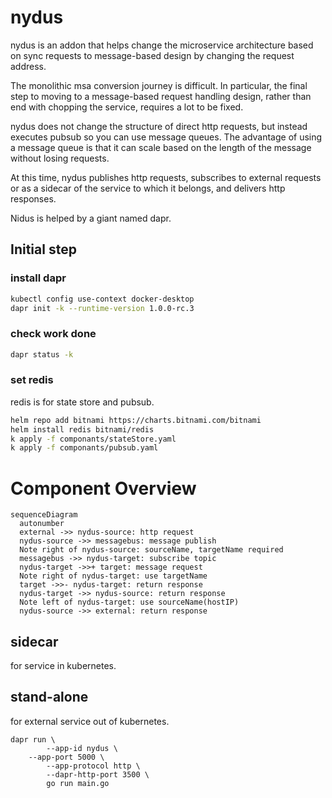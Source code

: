 # nydus

nydus is an addon that helps change the microservice architecture based on sync requests to message-based design by changing the request address.

The monolithic msa conversion journey is difficult. In particular, the final step to moving to a message-based request handling design, rather than end with chopping the service, requires a lot to be fixed.

nydus does not change the structure of direct http requests, but instead executes pubsub so you can use message queues. The advantage of using a message queue is that it can scale based on the length of the message without losing requests.

At this time, nydus publishes http requests, subscribes to external requests or as a sidecar of the service to which it belongs, and delivers http responses.

Nidus is helped by a giant named dapr.

## Initial step

### install dapr

```sh
kubectl config use-context docker-desktop
dapr init -k --runtime-version 1.0.0-rc.3
```

### check work done

```sh
dapr status -k
```

### set redis

redis is for state store and pubsub. 

```sh
helm repo add bitnami https://charts.bitnami.com/bitnami
helm install redis bitnami/redis
k apply -f componants/stateStore.yaml
k apply -f componants/pubsub.yaml
```

# Component Overview

```mermaid
sequenceDiagram
  autonumber
  external ->> nydus-source: http request
  nydus-source ->> messagebus: message publish
  Note right of nydus-source: sourceName, targetName required
  messagebus ->> nydus-target: subscribe topic
  nydus-target ->>+ target: message request
  Note right of nydus-target: use targetName
  target ->>- nydus-target: return response
  nydus-target ->> nydus-source: return response
  Note left of nydus-target: use sourceName(hostIP)
  nydus-source ->> external: return response
```

## sidecar

for service in kubernetes.

## stand-alone

for external service out of kubernetes.

```
dapr run \
		--app-id nydus \
    --app-port 5000 \
		--app-protocol http \
		--dapr-http-port 3500 \
        go run main.go
```